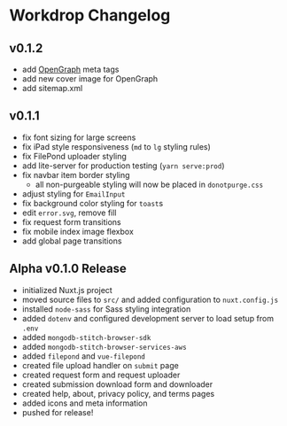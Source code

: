 # Workdrop Changelog

## v0.1.2

- add [OpenGraph](https://ogp.me/) meta tags
- add new cover image for OpenGraph
- add sitemap.xml

## v0.1.1

- fix font sizing for large screens
- fix iPad style responsiveness (`md` to `lg` styling rules)
- fix FilePond uploader styling
- add lite-server for production testing (`yarn serve:prod`)
- fix navbar item border styling
  - all non-purgeable styling will now be placed in `donotpurge.css`
- adjust styling for `EmailInput`
- fix background color styling for `toast`s
- edit `error.svg`, remove fill
- fix request form transitions
- fix mobile index image flexbox
- add global page transitions

## Alpha v0.1.0 Release

- initialized Nuxt.js project
- moved source files to `src/` and added configuration to `nuxt.config.js`
- installed `node-sass` for Sass styling integration
- added `dotenv` and configured development server to load setup from `.env`
- added `mongodb-stitch-browser-sdk`
- added `mongodb-stitch-browser-services-aws`
- added `filepond` and `vue-filepond`
- created file upload handler on `submit` page
- created request form and request uploader
- created submission download form and downloader
- created help, about, privacy policy, and terms pages
- added icons and meta information
- pushed for release!
